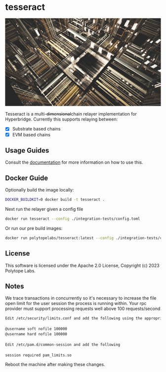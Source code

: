 # tesseract

<img src="assets/tesseract.jpg" />

Tesseract is a multi-~~dimensional~~chain relayer implementation for Hyperbridge. Currently this supports relaying between:

- [x] Substrate based chains
- [x] EVM based chains

## Usage Guides

Consult the [documentation](https://docs.hyperbridge.network/network/relayer) for more information on how to use this.

## Docker Guide

Optionally build the image locally:

```bash
DOCKER_BUILDKIT=0 docker build -t tesseract .
```

Next run the relayer given a config file

```bash
docker run tesseract --config ./integration-tests/config.toml
```

Or run our pre build images:

```bash
docker run polytopelabs/tesseract:latest --config ./integration-tests/config.toml
```

## License

This software is licensed under the Apache 2.0 License, Copyright (c) 2023 Polytope Labs.

## Notes

We trace transactions in concurrently so it's necessary to increase the file open limit for the user session the process is running within.
Your rpc provider must support processing requests well above 100 requests/second
```markdown
Edit /etc/security/limits.conf and add the following using the appropriate username

@username soft nofile 100000
@username hard nofile 100000

Edit /etc/pam.d/common-session and add the following

session required pam_limits.so
```
Reboot the machine after making these changes.
